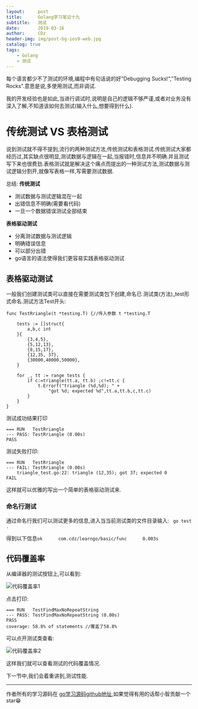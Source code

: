 ```yaml
---
layout:     post
title:      Golang学习笔记十九
subtitle:   测试
date:       2019-03-16
author:     CDz
header-img: img/post-bg-ios9-web.jpg
catalog: true
tags:
    - Golang
    - 测试
---
```


每个语言都少不了测试的环境,编程中有句话说的好"Debugging Sucks!","Testing Rocks".意思是说,多使用测试,而非调试.

我的开发经验也是如此,当进行调试时,说明是自己的逻辑不够严谨,或者对业务没有深入了解,不知道该如何去测试(输入什么,想要得到什么).

# 传统测试 VS 表格测试

说到测试就不得不提到,流行的两种测试方法,传统测试和表格测试.传统测试大家都经历过,其实缺点很明显,测试数据与逻辑在一起,当报错时,信息并不明确.并且测试写下来也很费劲.表格测试就是解决这个痛点而提出的一种测试方法,测试数据与测试逻辑分割开,就像写表格一样,写需要测试数据.

总结:
**传统测试**
- 测试数据与测试逻辑混在一起 
- 出错信息不明确(需要看代码)
- 一旦一个数据错误测试全部结束

**表格驱动测试**
- 分离测试数据与测试逻辑
- 明确错误信息
- 可以部分出错
- go语言的语法使得我们更容易实践表格驱动测试

## 表格驱动测试
一般我们创建测试类可以直接在需要测试类包下创建,命名已 测试类(方法)_test形式命名.测试方法Test开头:
```
func TestRriangle(t *testing.T) {//传入参数 t *testing.T

    tests := []struct{
        a,b,c int
    }{
        {3,4,5},
        {5,12,13},
        {8,15,17},
        {12,35, 37},
        {30000,40000,50000},
    }

    for _, tt := range tests {
        if c:=triangle(tt.a, tt.b) ;c!=tt.c {
            t.Errorf("triangle (%d,%d); " +
                "got %d; expected %d",tt.a,tt.b,c,tt.c)
        }
    }
}
```

测试成功结果打印
```
=== RUN   TestRriangle
--- PASS: TestRriangle (0.00s)
PASS
```

测试失败打印:
```
=== RUN   TestRriangle
--- FAIL: TestRriangle (0.00s)
    triangle_test.go:22: triangle (12,35); got 37; expected 0
FAIL

```
这样就可以优雅的写出一个简单的表格驱动测试来.

### 命名行测试

通过命名行我们可以测试更多的信息,进入当当前测试类的文件目录输入:
` go test .`

得到以下信息`ok      com.cdz/learngo/basic/func      0.003s`

## 代码覆盖率

从编译器的测试按钮上,可以看到:

![代码覆盖率1](http://wx3.sinaimg.cn/large/63d77fe7gy1g178yp9hktj20ug06eta4.jpg)

点击打印:
```
=== RUN   TestFindMaxNoRepeatString
--- PASS: TestFindMaxNoRepeatString (0.00s)
PASS
coverage: 58.8% of statements //覆盖了58.8%
```

可以点开测试类查看:

![代码覆盖率2](http://wx1.sinaimg.cn/large/63d77fe7gy1g1790358lvj20va0u0tfj.jpg)

这样我们就可以查看测试的代码覆盖情况.

下一节中,我们会着重讲到,测试性能.

------
作者所有的学习源码在 [go学习源码github地址](https://github.com/CDz1129/golang-learn),如果觉得有用的话帮小智贡献一个star😁
